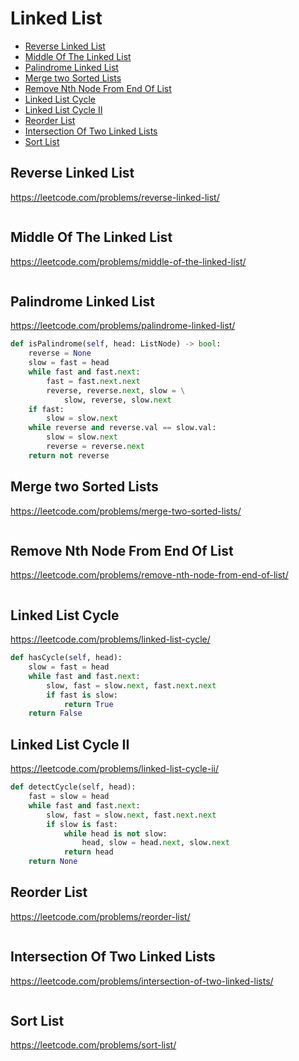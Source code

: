 # Linked List

+ [Reverse Linked List](#reverse-linked-list)
+ [Middle Of The Linked List](#middle-of-the-linked-list)
+ [Palindrome Linked List](#palindrome-linked-list)
+ [Merge two Sorted Lists](#merge-two-sorted-lists)
+ [Remove Nth Node From End Of List](#remove-nth-node-from-end-of-list)
+ [Linked List Cycle](#linked-list-cycle)
+ [Linked List Cycle II](#linked-list-cycle-ii)
+ [Reorder List](#reorder-list)
+ [Intersection Of Two Linked Lists](#intersection-of-two-linked-lists)
+ [Sort List](#sort-list)

## Reverse Linked List

https://leetcode.com/problems/reverse-linked-list/

```python

```

## Middle Of The Linked List

https://leetcode.com/problems/middle-of-the-linked-list/

```python

```

## Palindrome Linked List

https://leetcode.com/problems/palindrome-linked-list/

```python
def isPalindrome(self, head: ListNode) -> bool:
    reverse = None
    slow = fast = head
    while fast and fast.next:
        fast = fast.next.next
        reverse, reverse.next, slow = \
            slow, reverse, slow.next
    if fast:
        slow = slow.next
    while reverse and reverse.val == slow.val:
        slow = slow.next
        reverse = reverse.next
    return not reverse

```

## Merge two Sorted Lists

https://leetcode.com/problems/merge-two-sorted-lists/

```python

```

## Remove Nth Node From End Of List

https://leetcode.com/problems/remove-nth-node-from-end-of-list/

```python

```

## Linked List Cycle

https://leetcode.com/problems/linked-list-cycle/

```python
def hasCycle(self, head):
    slow = fast = head
    while fast and fast.next:
        slow, fast = slow.next, fast.next.next
        if fast is slow:
            return True
    return False

```

## Linked List Cycle II

https://leetcode.com/problems/linked-list-cycle-ii/

```python
def detectCycle(self, head):
    fast = slow = head
    while fast and fast.next:
        slow, fast = slow.next, fast.next.next
        if slow is fast:
            while head is not slow:
                head, slow = head.next, slow.next
            return head
    return None

```

## Reorder List

https://leetcode.com/problems/reorder-list/

```python

```

## Intersection Of Two Linked Lists

https://leetcode.com/problems/intersection-of-two-linked-lists/

```python

```

## Sort List

https://leetcode.com/problems/sort-list/

```python

```
